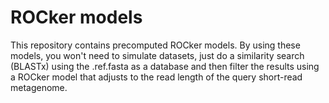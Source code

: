 # ROCker models
This repository contains precomputed ROCker models. By using these models, you won't need to simulate datasets, just do a similarity search (BLASTx) using the <model>.ref.fasta as a database and then filter the results using a ROCker model that adjusts to the read length of the query short-read metagenome.
